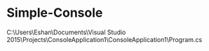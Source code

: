 # Simple-Console
C:\Users\Eshan\Documents\Visual Studio 2015\Projects\ConsoleApplication1\ConsoleApplication1\Program.cs
